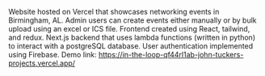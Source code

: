 Website hosted on Vercel that showcases networking events in Birmingham, AL. Admin users can create events either manually or by bulk upload using an excel or ICS file. Frontend created using React, tailwind, and redux. Next.js backend that uses lambda functions (written in python) to interact with a postgreSQL database. User authentication implemented using Firebase. Demo link: https://in-the-loop-qf44rl1ab-john-tuckers-projects.vercel.app/
